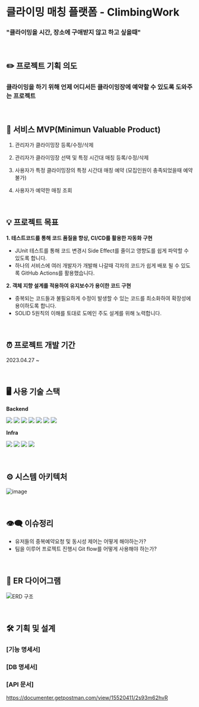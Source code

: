# 클라이밍 매칭 플랫폼 - ClimbingWork

### "클라이밍을 시간, 장소에 구애받지 않고 하고 싶을때"

<br>

##  ✏️ 프로젝트 기획 의도
### 클라이밍을 하기 위해 언제 어디서든 클라이밍장에 예약할 수 있도록 도와주는 프로젝트

<br>

## 📌 서비스 MVP(Minimun Valuable Product)
1. 관리자가 클라이밍장 등록/수정/삭제

2. 관리자가 클라이밍장 선택 및 특정 시간대 매칭 등록/수정/삭제

3. 사용자가 특정 클라이밍장의 특정 시간대 매칭 예약 (모집인원이 충족되었을때 예약 불가)

4. 사용자가 예약한 매칭 조회

<br>

## 💡 프로젝트 목표
**1. 테스트코드를 통해 코드 품질을 향상, CI/CD를 활용한 자동화 구현**
- JUnit 테스트를 통해 코드 변경시 Side Effect를 줄이고 영향도를 쉽게 파악할 수 있도록 합니다.
- 하나의 서비스에 여러 개발자가 개발해 나갈때 각자의 코드가 쉽게 배포 될 수 있도록 GitHub Actions를 활용했습니다.

**2. 객체 지향 설계를 적용하여 유지보수가 용이한 코드 구현**
- 중복되는 코드들과 불필요하게 수정이 발생할 수 있는 코드를 최소화하여 확장성에 용이하도록 합니다.
- SOLID 5원칙의 이해를 토대로 도메인 주도 설계를 위해 노력합니다.

<br>

## ⏰ 프로젝트 개발 기간
2023.04.27 ~ 

<br>

## 🖥 사용 기술 스택

**Backend**

<p>
  <img src="https://img.shields.io/badge/Java-007396?style=flat-square&logo=Java&logoColor=white"/>
  <img src="https://img.shields.io/badge/Spring Boot -6DB33F?style=flat-square&logo=Spring Boot&logoColor=white"/>
  <img src="https://img.shields.io/badge/SpringSecurity-6DB33F?style=flat-square&logo=SpringSecurity&logoColor=white"/>
  <img src="https://img.shields.io/badge/JWT-137CBD?style=flat-square&logo=JSON%20Web%20Tokens&logoColor=white"/>
  <img src="https://img.shields.io/badge/Spring Data JPA-460856?style=flat-square&logo=&logoColor=white"/>
  <img src="https://img.shields.io/badge/Query DSL-0769AD?style=flat-square&logo=&logoColor=white"/>
  <img src="https://img.shields.io/badge/MySQL-4479A1?style=flat-square&logo=MySQL&logoColor=white"/>
</p>

**Infra**

<p>
  <img src="https://img.shields.io/badge/Amazon EC2-3C5280?style=flat-square&logo=amazonec2&logoColor=white"/>
  <img src="https://img.shields.io/badge/Amazon S3-569A31?style=flat-square&logo=amazons3&logoColor=white"/>
  <img src="https://img.shields.io/badge/Amazon RDS-232F3E?style=flat-square&logo=amazonrds&logoColor=white"/>
  <img src="https://img.shields.io/badge/Github Actions-4285F4?style=flat-square&logo=Github Actions&logoColor=white"/>
</p>

<br>

## ⚙️ 시스템 아키텍처
![image](https://github.com/minbo2002/TennisWork/assets/68101836/add9c675-a9df-4575-a722-079dea9537c2)

<br>

## 👁‍🗨 이슈정리
- 유저들의 중복예약요청 및 동시성 제어는 어떻게 해야하는가?
- 팀을 이루어 프로젝트 진행시 Git flow를 어떻게 사용해야 하는가?

<br>

## 💾 ER 다이어그램
![ERD 구조](https://user-images.githubusercontent.com/68101836/234907996-e7c4e7dd-3b24-4aac-bab1-875cb18eb846.png)

<br>

## 🛠 기획 및 설계

### [기능 명세서]

### [DB 명세서]

### [API 문서]
https://documenter.getpostman.com/view/15520411/2s93m62hvR
